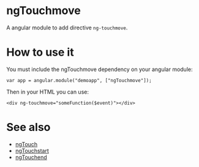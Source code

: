 # ngTouchmove
A angular module to add directive `ng-touchmove`.

# How to use it
You must include the ngTouchmove dependency on your angular module:
````
var app = angular.module("demoapp", ["ngTouchmove"]);
````
Then in your HTML you can use:
````
<div ng-touchmove="someFunction($event)"></div>
````

# See also
- [ngTouch](https://github.com/nglar/ngTouch)
- [ngTouchstart](https://github.com/nglar/ngTouchstart)
- [ngTouchend](https://github.com/nglar/ngTouchend)

